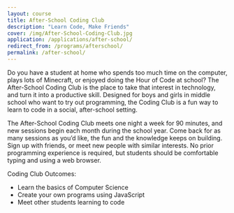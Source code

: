 ```yaml
---
layout: course
title: After-School Coding Club
description: "Learn Code, Make Friends"
cover: /img/After-School-Coding-Club.jpg
application: /applications/after-school/
redirect_from: /programs/afterschool/
permalink: /after-school/
---
```


Do you have a student at home who spends too much time on the computer, plays lots of Minecraft, or enjoyed doing the Hour of Code at school? The After-School Coding Club is the place to take that interest in technology, and turn it into a productive skill. Designed for boys and girls in middle school who want to try out programming, the Coding Club is a fun way to learn to code in a social, after-school setting. 

The After-School Coding Club meets one night a week for 90 minutes, and new sessions begin each month during the school year. Come back for as many sessions as you’d like, the fun and the knowledge keeps on building. Sign up with friends, or meet new people with similar interests. No prior programming experience is required, but students should be comfortable typing and using a web browser.

Coding Club Outcomes:

* Learn the basics of Computer Science
* Create your own programs using JavaScript
* Meet other students learning to code